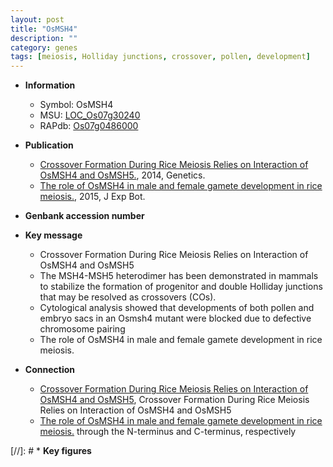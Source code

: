 ```yaml
---
layout: post
title: "OsMSH4"
description: ""
category: genes
tags: [meiosis, Holliday junctions, crossover, pollen, development]
---
```


* **Information**  
    + Symbol: OsMSH4  
    + MSU: [LOC_Os07g30240](http://rice.plantbiology.msu.edu/cgi-bin/ORF_infopage.cgi?orf=LOC_Os07g30240)  
    + RAPdb: [Os07g0486000](http://rapdb.dna.affrc.go.jp/viewer/gbrowse_details/irgsp1?name=Os07g0486000)  

* **Publication**  
    + [Crossover Formation During Rice Meiosis Relies on Interaction of OsMSH4 and OsMSH5.](http://www.ncbi.nlm.nih.gov/pubmed?term=Crossover+Formation+During+Rice+Meiosis+Relies+on+Interaction+of+OsMSH4+and+OsMSH5.%5BTitle%5D), 2014, Genetics.
    + [The role of OsMSH4 in male and female gamete development in rice meiosis.](http://www.ncbi.nlm.nih.gov/pubmed?term=The+role+of+OsMSH4+in+male+and+female+gamete+development+in+rice+meiosis.%5BTitle%5D), 2015, J Exp Bot.

* **Genbank accession number**  

* **Key message**  
    + Crossover Formation During Rice Meiosis Relies on Interaction of OsMSH4 and OsMSH5
    + The MSH4-MSH5 heterodimer has been demonstrated in mammals to stabilize the formation of progenitor and double Holliday junctions that may be resolved as crossovers (COs).
    + Cytological analysis showed that developments of both pollen and embryo sacs in an Osmsh4 mutant were blocked due to defective chromosome pairing
    + The role of OsMSH4 in male and female gamete development in rice meiosis.

* **Connection**  
    + [Crossover Formation During Rice Meiosis Relies on Interaction of OsMSH4 and OsMSH5](http://www.ncbi.nlm.nih.gov/pubmed?term=Crossover+Formation+During+Rice+Meiosis+Relies+on+Interaction+of+OsMSH4+and+OsMSH5%5BTitle%5D), Crossover Formation During Rice Meiosis Relies on Interaction of OsMSH4 and OsMSH5
    + [The role of OsMSH4 in male and female gamete development in rice meiosis.](OsMSH5) through the N-terminus and C-terminus, respectively

[//]: # * **Key figures**  


